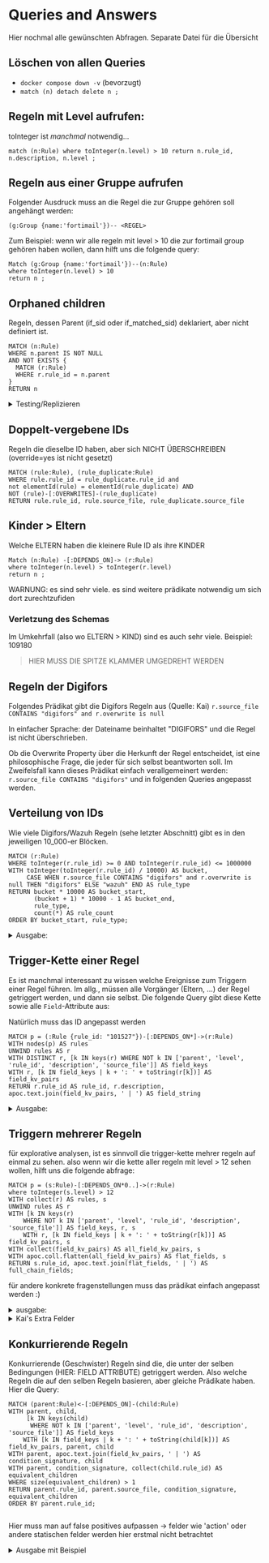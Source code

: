 # Queries and Answers

Hier nochmal alle gewünschten Abfragen. Separate Datei für die Übersicht 

## Löschen von allen Queries
- `docker compose down -v` (bevorzugt)
- `match (n) detach delete n ;`

## Regeln mit Level aufrufen: 

toInteger ist _manchmal_ notwendig...

```
match (n:Rule) where toInteger(n.level) > 10 return n.rule_id, n.description, n.level ; 

```

## Regeln aus einer Gruppe aufrufen 
Folgender Ausdruck muss an die Regel die zur Gruppe gehören soll angehängt werden: 

```
(g:Group {name:'fortimail'})-- <REGEL>
```

Zum Beispiel: wenn wir alle regeln mit level > 10 die zur fortimail group gehören haben wollen, dann hilft uns die folgende query: 
```
Match (g:Group {name:'fortimail'})--(n:Rule)
where toInteger(n.level) > 10 
return n ; 
```



## Orphaned children
Regeln, dessen Parent (if_sid oder if_matched_sid) deklariert, aber nicht definiert ist.  

```
MATCH (n:Rule)
WHERE n.parent IS NOT NULL
AND NOT EXISTS {
  MATCH (r:Rule)
  WHERE r.rule_id = n.parent
}
RETURN n
```
<details>
<summary>Testing/Replizieren</summary>
Diese (ungültige) Regel erzeugt diesen Zustand: 


```
  <rule id="8960099" level="5">
          <if_sid>57190</if_sid>
    <decoded_as>macOS_tccd</decoded_as>
    <match type="pcre2">(?i)update access record.+allowed</match>
  <rule id="89600" level="5">
    <decoded_as>macOS_tccd</decoded_as>
    <match type="pcre2">(?i)update access record.+allowed</match>
    <description>$(application) has been granted permission to $(service) at $(time).</description>
    <mitre>
      <id>T1222.002</id>
    </mitre>
    <group>pci_dss_10.6.1,gdpr_IV_35.7.d,hipaa_164.312.b,nist_800_53_AU.6,tsc_CC7.2,tsc_CC7.3,</group>
  </rule>
    <description>$(application) has been granted permission to $(service) at $(time).</description>
    <mitre>
      <id>T1222.002</id>
    </mitre>
    <group>pci_dss_10.6.1,gdpr_IV_35.7.d,hipaa_164.312.b,nist_800_53_AU.6,tsc_CC7.2,tsc_CC7.3,</group>
  </rule>
```



diese regel einfach irgendwo einfügen und die query ausführen
</details>


## Doppelt-vergebene IDs
Regeln die dieselbe ID haben, aber sich NICHT ÜBERSCHREIBEN (override=yes ist nicht gesetzt) 

```
MATCH (rule:Rule), (rule_duplicate:Rule) 
WHERE rule.rule_id = rule_duplicate.rule_id and 
not elementId(rule) = elementId(rule_duplicate) AND 
NOT (rule)-[:OVERWRITES]-(rule_duplicate) 
RETURN rule.rule_id, rule.source_file, rule_duplicate.source_file
```

## Kinder > Eltern 
Welche ELTERN haben die kleinere Rule ID als ihre KINDER 

```
Match (n:Rule) -[:DEPENDS_ON]-> (r:Rule) 
where toInteger(n.level) > toInteger(r.level) 
return n ; 
```

WARNUNG: es sind sehr viele. es sind weitere prädikate notwendig um sich dort zurechtzufiden

### Verletzung des Schemas
Im Umkehrfall (also wo ELTERN > KIND) sind es auch sehr viele. Beispiel: 109180

> HIER MUSS DIE SPITZE KLAMMER UMGEDREHT WERDEN

## Regeln der Digifors
Folgendes Prädikat gibt die Digifors Regeln aus (Quelle: Kai)
`r.source_file CONTAINS "digifors" and r.overwrite is null`

In einfacher Sprache: der Dateiname beinhaltet "DIGIFORS" und die Regel ist nicht überschrieben. 

Ob die Overwrite Property über die Herkunft der Regel entscheidet, ist eine philosophische Frage, die jeder für sich selbst beantworten soll. Im Zweifelsfall kann dieses Prädikat einfach verallgemeinert werden: `r.source_file CONTAINS "digifors"` und in folgenden Queries angepasst werden. 

## Verteilung von IDs
Wie viele Digifors/Wazuh Regeln (sehe letzter Abschnitt) gibt es in den jeweiligen 10_000-er Blöcken. 
```
MATCH (r:Rule)
WHERE toInteger(r.rule_id) >= 0 AND toInteger(r.rule_id) <= 1000000
WITH toInteger(toInteger(r.rule_id) / 10000) AS bucket,
     CASE WHEN r.source_file CONTAINS "digifors" and r.overwrite is null THEN "digifors" ELSE "wazuh" END AS rule_type
RETURN bucket * 10000 AS bucket_start,
       (bucket + 1) * 10000 - 1 AS bucket_end,
       rule_type,
       count(*) AS rule_count
ORDER BY bucket_start, rule_type;
```

<details>


<summary>Ausgabe: </summary>


```
╒════════════╤══════════╤══════════╤══════════╕
│bucket_start│bucket_end│rule_type │rule_count│
╞════════════╪══════════╪══════════╪══════════╡
...
├────────────┼──────────┼──────────┼──────────┤
│80000       │89999     │"wazuh"   │637       │
├────────────┼──────────┼──────────┼──────────┤
│90000       │99999     │"wazuh"   │967       │
├────────────┼──────────┼──────────┼──────────┤
│100000      │109999    │"digifors"│1012      │
├────────────┼──────────┼──────────┼──────────┤
...
├────────────┼──────────┼──────────┼──────────┤
│500000      │509999    │"wazuh"   │6         │
└────────────┴──────────┴──────────┴──────────┘

```

</details>

## Trigger-Kette einer Regel 

Es ist manchmal interessant zu wissen welche Ereignisse zum Triggern einer Regel führen. Im allg., müssen alle Vorgänger (Eltern, ...) der Regel getriggert werden, und dann sie selbst. Die folgende Query gibt diese Kette sowie alle `Field`-Attribute aus: 


Natürlich muss das ID angepasst werden

```
MATCH p = (:Rule {rule_id: "101527"})-[:DEPENDS_ON*]->(r:Rule)
WITH nodes(p) AS rules
UNWIND rules AS r
WITH DISTINCT r, [k IN keys(r) WHERE NOT k IN ['parent', 'level', 'rule_id', 'description', 'source_file']] AS field_keys
WITH r, [k IN field_keys | k + ': ' + toString(r[k])] AS field_kv_pairs
RETURN r.rule_id AS rule_id, r.description, apoc.text.join(field_kv_pairs, ' | ') AS field_string

```
 
<details>
<summary>Ausgabe:</summary> 

```
╒════════╤═════════════════════════════════════════════════════╤════════════════════════════════════════════════════╕
│rule_id │r.description                                        │field_string                                        │
╞════════╪═════════════════════════════════════════════════════╪════════════════════════════════════════════════════╡
│"101527"│"Checkpoint SmartDefense $(attack) by $(attack_info)"│"Field: attack_info: ^Command Injection Over HTTP.*"│
├────────┼─────────────────────────────────────────────────────┼────────────────────────────────────────────────────┤
│"101526"│"Checkpoint SmartDefense $(attack) by $(attack_info)"│"Field: attack: ^Web Server Enforcement Violation$" │
├────────┼─────────────────────────────────────────────────────┼────────────────────────────────────────────────────┤
│"101521"│"Checkpoint SmartDefense $(attack) $(attack_info)"   │"Field: fw_action: ^Detect$"                        │
├────────┼─────────────────────────────────────────────────────┼────────────────────────────────────────────────────┤
│"101520"│"Checkpoint SmartDefense generic Event"              │"Field: product: ^SmartDefense$"                    │
├────────┼─────────────────────────────────────────────────────┼────────────────────────────────────────────────────┤
│"64220" │"Checkpoint events."                                 │""                                                  │
├────────┼─────────────────────────────────────────────────────┼────────────────────────────────────────────────────┤
│"64220" │"Checkpoint events."                                 │""                                                  │
└────────┴─────────────────────────────────────────────────────┴────────────────────────────────────────────────────┘

```

</details>

## Triggern mehrerer Regeln

für explorative analysen, ist es sinnvoll die trigger-kette mehrer regeln auf einmal zu sehen. also wenn wir die kette aller regeln mit level > 12 sehen wollen, hilft uns die folgende abfrage: 

```
MATCH p = (s:Rule)-[:DEPENDS_ON*0..]->(r:Rule)
where toInteger(s.level) > 12
WITH collect(r) AS rules, s
UNWIND rules AS r
WITH [k IN keys(r) 
    WHERE NOT k IN ['parent', 'level', 'rule_id', 'description', 'source_file']] AS field_keys, r, s
    WITH r, [k IN field_keys | k + ': ' + toString(r[k])] AS field_kv_pairs, s
WITH collect(field_kv_pairs) AS all_field_kv_pairs, s
WITH apoc.coll.flatten(all_field_kv_pairs) AS flat_fields, s
RETURN s.rule_id, apoc.text.join(flat_fields, ' | ') AS full_chain_fields;

```

für andere konkrete fragenstellungen muss das prädikat einfach angepasst werden :)

<details>
<summary>ausgabe: </summary>


```
╒════════╤══════════════════════════════════════════════════════════════════════╕
│s.id    │full_chain_fields                                                     │
╞════════╪══════════════════════════════════════════════════════════════════════╡
│"92104" │"Field: win.eventdata.image: (*UTF)\N{U+202E}"                        │
├────────┼──────────────────────────────────────────────────────────────────────┤
│"92109" │"Field: win.eventdata.sourceIp: 0:0:0:0:0:0:0:1|127\.0\.0\.1 | Field: │
│        │win.eventdata.destinationIp: 0:0:0:0:0:0:0:1|127\.0\.0\.1 | Field: win│
│        │.eventdata.destinationPort: ^3389$ | Field: win.eventdata.destinationP│
│        │ort: ^3389$"                                                          │
├────────┼──────────────────────────────────────────────────────────────────────┤
│"5707"  │""                                                                    │
├────────┼──────────────────────────────────────────────────────────────────────┤
│"5714"  │""                                                                    │
├────────┼──────────────────────────────────────────────────────────────────────┤

```

</details>


<details>
<summary>Kai's Extra Felder</summary>

Kai möchte diese Ausgabe, aber noch mit LEVEL und rule owner. folgende query liefert diesen datensatz:

```
MATCH p = (s:Rule)-[:DEPENDS_ON*0..]->(r:Rule)
WHERE toInteger(s.level) > 10
WITH s, r,
     CASE WHEN r.source_file CONTAINS "digifors" AND r.overwrite IS NULL THEN 'digifors' ELSE 'wazuh' END AS owner,
     [k IN keys(r) 
      WHERE NOT k IN ['parent', 'level', 'rule_id', 'description', 'source_file']] AS field_keys
    WITH [k IN field_keys | k + ': ' + toString(r[k])] AS field_kv_pairs

WITH s, owner, collect(field_kv_pairs) AS r_field_data
WITH s, owner, apoc.coll.flatten(r_field_data) AS flat_fields
RETURN 
  s.rule_id AS root_rule_id,
  s.level AS level,
  owner AS rule_owner,
  apoc.text.join(flat_fields, ' | ') AS full_chain_fields
ORDER BY root_rule_id, rule_owner;


```

Ausgabe: 

```
╒════════════╤═════╤══════════╤══════════════════════════════════════════════════════════════════════╕
│root_rule_id│level│rule_owner│full_chain_fields                                                     │
╞════════════╪═════╪══════════╪══════════════════════════════════════════════════════════════════════╡
│"100020"    │"12" │"digifors"│"match: Virus/Malware gefunden"                                       │
├────────────┼─────┼──────────┼──────────────────────────────────────────────────────────────────────┤
│"100022"    │"12" │"digifors"│"match: AV:Access denied"                                             │
├────────────┼─────┼──────────┼──────────────────────────────────────────────────────────────────────┤
```

aktuell fehlen noch die MATCH felder, aber das kommt noch ;)


</details>


## Konkurrierende Regeln 

Konkurrierende (Geschwister) Regeln sind die, die unter der selben Bedingungen (HIER: FIELD ATTRIBUTE) getriggert werden. Also welche Regeln die auf den selben Regeln basieren, aber gleiche Prädikate haben. Hier die Query:


```
MATCH (parent:Rule)<-[:DEPENDS_ON]-(child:Rule)
WITH parent, child,
     [k IN keys(child) 
      WHERE NOT k IN ['parent', 'level', 'rule_id', 'description', 'source_file']] AS field_keys
    WITH [k IN field_keys | k + ': ' + toString(child[k])] AS field_kv_pairs, parent, child
WITH parent, apoc.text.join(field_kv_pairs, ' | ') AS condition_signature, child
WITH parent, condition_signature, collect(child.rule_id) AS equivalent_children
WHERE size(equivalent_children) > 1
RETURN parent.rule_id, parent.source_file, condition_signature, equivalent_children
ORDER BY parent.rule_id;


```

Hier muss man auf false positives aufpassen -> felder wie 'action' oder andere statischen felder werden hier erstmal nicht betrachtet


<details>
<summary>Ausgabe mit Beispiel</summary>

Ausgabe: 
```
╒═════════╤════════════════════════════╤════════════════════════════╤════════════════════════════╕
│parent.id│parent.source_file          │condition_signature         │equivalent_children         │
╞═════════╪════════════════════════════╪════════════════════════════╪════════════════════════════╡
│"100021" │"file://import/9002-digifors│"Field: apex.cn3: 4 | Field:│["100023", "100026"]        │
│         │_trendmicro-apexone.rules.xm│ apex.cn2: 1 | match: Device│                            │
│         │l"                          │ Access Control"            │                            │
├─────────┼────────────────────────────┼────────────────────────────┼────────────────────────────┤
...

```

Die erste Regel 100021 ist unter  9002-digifors_trendmicro-apexone.rules.xml

die beiden regeln sind so definiert: 

```
  <rule id="100026" level="9">
    <if_sid>100021</if_sid>
    <match>Device Access Control</match>
    <field name="apex.cn2">1</field>
    <field name="apex.cn3">4</field>
    <decoded_as>trend-micro</decoded_as>
    <description>Trend-Micro ApexOne: non-storage USB device blocked</description>
</rule>

  <rule id="100023" level="9">
      <if_sid>100021</if_sid>
      <match>Device Access Control</match>
      <field name="apex.cn2">1</field>
      <field name="apex.cn3">4</field>
      <decoded_as>trend-micro</decoded_as>
      <description>Trend-Micro ApexOne: non-storage USB device blocked</description>
  </rule>


```

</details>


